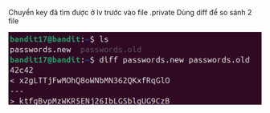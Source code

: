 Chuyển key đã tìm được ở lv trước vào file .private
Dùng diff để so sánh 2 file

![alt text](writeup/anh/22.png)